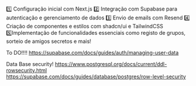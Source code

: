 1️⃣ Configuração inicial com Next.js
2️⃣ Integração com Supabase para autenticação e gerenciamento de dados
3️⃣ Envio de emails com Resend
4️⃣ Criação de componentes e estilos com shadcn/ui e TailwindCSS
5️⃣Implementação de funcionalidades essenciais como registo de grupos, sorteio de amigos secretos e mais!

To DO!!!!
https://supabase.com/docs/guides/auth/managing-user-data

Data Base security!
https://www.postgresql.org/docs/current/ddl-rowsecurity.html
https://supabase.com/docs/guides/database/postgres/row-level-security
